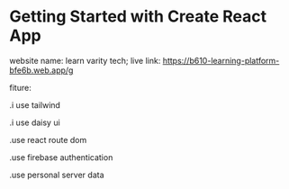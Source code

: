 # Getting Started with Create React App

website name:  learn varity tech;
live link: https://b610-learning-platform-bfe6b.web.app/g

fiture:

.i use tailwind

.i use daisy ui

.use react route dom

.use firebase authentication

.use personal server data